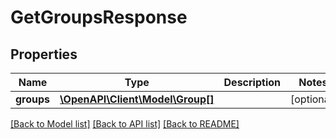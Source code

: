 # GetGroupsResponse

## Properties
Name | Type | Description | Notes
------------ | ------------- | ------------- | -------------
**groups** | [**\OpenAPI\Client\Model\Group[]**](Group.md) |  | [optional] 

[[Back to Model list]](../README.md#documentation-for-models) [[Back to API list]](../README.md#documentation-for-api-endpoints) [[Back to README]](../README.md)


